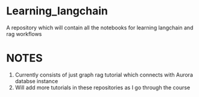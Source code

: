 # Learning_langchain
A repository which will contain all the notebooks for learning langchain and rag workflows
# NOTES
1. Currently consists of just graph rag tutorial which connects with Aurora databse instance
2. Will add more tutorials in these repositories as I go through the course
